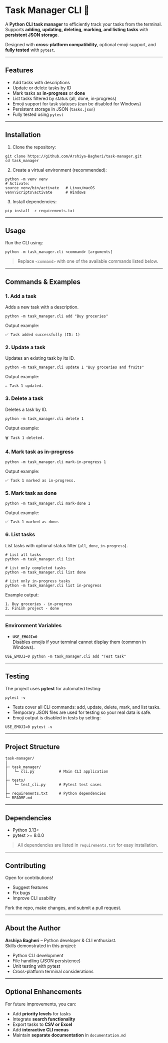# Task Manager CLI 📝

A **Python CLI task manager** to efficiently track your tasks from the terminal.  
Supports **adding, updating, deleting, marking, and listing tasks** with **persistent JSON storage**.  

Designed with **cross-platform compatibility**, optional emoji support, and **fully tested** with `pytest`.  

---

## Features

- Add tasks with descriptions  
- Update or delete tasks by ID  
- Mark tasks as **in-progress** or **done**  
- List tasks filtered by status (all, done, in-progress)  
- Emoji support for task statuses (can be disabled for Windows)  
- Persistent storage in JSON (`tasks.json`)  
- Fully tested using `pytest`  

---

## Installation

1. Clone the repository:

```
git clone https://github.com/Arshiya-Bagheri/task-manager.git
cd task_manager
```

2. Create a virtual environment (recommended):

```
python -m venv venv
# Activate:
source venv/bin/activate   # Linux/macOS
venv\Scripts\activate      # Windows
```

3. Install dependencies:

```
pip install -r requirements.txt
```

---

## Usage

Run the CLI using:

```
python -m task_manager.cli <command> [arguments]
```

> Replace `<command>` with one of the available commands listed below.

---

## Commands & Examples

### 1. Add a task

Adds a new task with a description.

```
python -m task_manager.cli add "Buy groceries"
```

Output example:

```
✅ Task added successfully (ID: 1)
```

### 2. Update a task

Updates an existing task by its ID.

```
python -m task_manager.cli update 1 "Buy groceries and fruits"
```

Output example:

```
✏️ Task 1 updated.
```

### 3. Delete a task

Deletes a task by ID.

```
python -m task_manager.cli delete 1
```

Output example:

```
🗑️ Task 1 deleted.
```

### 4. Mark task as in-progress

```
python -m task_manager.cli mark-in-progress 1
```

Output example:

```
✅ Task 1 marked as in-progress.
```

### 5. Mark task as done

```
python -m task_manager.cli mark-done 1
```

Output example:

```
✅ Task 1 marked as done.
```

### 6. List tasks

List tasks with optional status filter (`all`, `done`, `in-progress`).

```
# List all tasks
python -m task_manager.cli list

# List only completed tasks
python -m task_manager.cli list done

# List only in-progress tasks
python -m task_manager.cli list in-progress
```

Example output:

```
1. Buy groceries - in-progress
2. Finish project - done
```

---

### Environment Variables

- **`USE_EMOJI=0`**  
  Disables emojis if your terminal cannot display them (common in Windows).  

```
USE_EMOJI=0 python -m task_manager.cli add "Test task"
```

---

## Testing

The project uses **pytest** for automated testing:

```
pytest -v
```

- Tests cover all CLI commands: add, update, delete, mark, and list tasks.  
- Temporary JSON files are used for testing so your real data is safe.  
- Emoji output is disabled in tests by setting:

```
USE_EMOJI=0 pytest -v
```

---

## Project Structure

```
task-manager/
│
├─ task_manager/
│   └─ cli.py           # Main CLI application
│
├─ tests/
│   └─ test_cli.py      # Pytest test cases
│
├─ requirements.txt     # Python dependencies
└─ README.md
```

---

## Dependencies

- Python 3.13+  
- pytest >= 8.0.0  

> All dependencies are listed in `requirements.txt` for easy installation.

---

## Contributing

Open for contributions!  

- Suggest features  
- Fix bugs  
- Improve CLI usability  

Fork the repo, make changes, and submit a pull request.  

---

## About the Author

**Arshiya Bagheri** – Python developer & CLI enthusiast.  
Skills demonstrated in this project:

- Python CLI development  
- File handling (JSON persistence)  
- Unit testing with pytest  
- Cross-platform terminal considerations  

---

## Optional Enhancements

For future improvements, you can:

- Add **priority levels** for tasks  
- Integrate **search functionality**  
- Export tasks to **CSV or Excel**  
- Add **interactive CLI menus**  
- Maintain **separate documentation** in `documentation.md`
